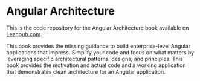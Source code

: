 # Angular Architecture

This is the code repository for the Angular Architecture book available on [Leanpub.com](https://leanpub.com/angular-architecture-the-unofficial-guide).

This book provides the missing guidance to build enterprise-level Angular applications that impress. Simplify your code and focus on what matters by leveraging specific architectural patterns, designs, and principles. This book provides the motivation and actual code and a working application that demonstrates clean architecture for an Angular application.
